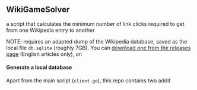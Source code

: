 ## WikiGameSolver

a script that calculates the minimum number of link clicks required to get from one Wikipedia entry to another

NOTE: requires an adapted dump of the Wikipedia database, saved as the local file `db.sqlite` (roughly 7GB). You can [download one from the releases page](https://github.com/spaceface777/WikiGameSolver/releases) (English articles only), or:

#### Generate a local database

Apart from the main script (`client.go`), this repo contains two addit
